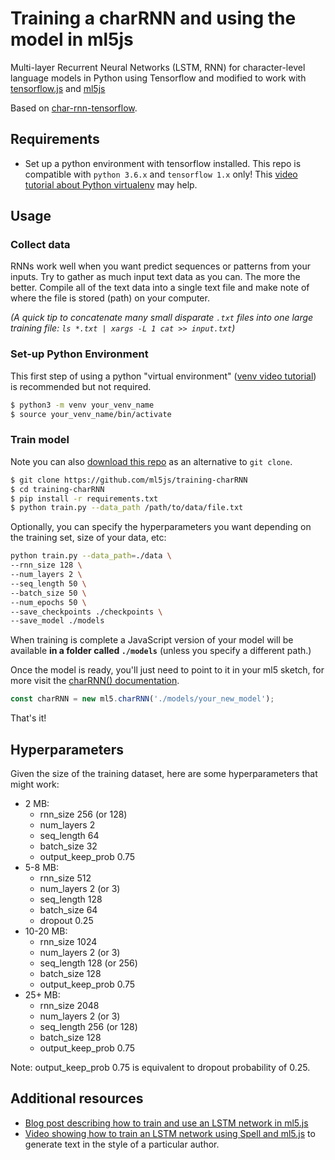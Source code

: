 # Training a charRNN and using the model in ml5js

Multi-layer Recurrent Neural Networks (LSTM, RNN) for character-level language models in Python using Tensorflow and modified to work with [tensorflow.js](https://js.tensorflow.org/) and [ml5js](https://ml5js.org/)

Based on [char-rnn-tensorflow](https://github.com/sherjilozair/char-rnn-tensorflow).

## Requirements

- Set up a python environment with tensorflow installed. This repo is compatible with `python 3.6.x` and `tensorflow 1.x` only! This [video tutorial about Python virtualenv](https://youtu.be/nnhjvHYRsmM) may help.

## Usage

### Collect data

RNNs work well when you want predict sequences or patterns from your inputs. Try to gather as much input text data as you can. The more the better. Compile all of the text data into a single text file and make note of where the file is stored (path) on your computer.

_(A quick tip to concatenate many small disparate `.txt` files into one large training file: `ls *.txt | xargs -L 1 cat >> input.txt`)_

### Set-up Python Environment

This first step of using a python "virtual environment" ([venv video tutorial](https://youtu.be/nnhjvHYRsmM)) is recommended but not required.

```bash
$ python3 -m venv your_venv_name
$ source your_venv_name/bin/activate
```

### Train model

Note you can also [download this repo](https://github.com/ml5js/training-charRNN) as an alternative to `git clone`.

```bash
$ git clone https://github.com/ml5js/training-charRNN
$ cd training-charRNN
$ pip install -r requirements.txt
$ python train.py --data_path /path/to/data/file.txt

```

Optionally, you can specify the hyperparameters you want depending on the training set, size of your data, etc:

```bash
python train.py --data_path=./data \
--rnn_size 128 \
--num_layers 2 \
--seq_length 50 \
--batch_size 50 \
--num_epochs 50 \
--save_checkpoints ./checkpoints \
--save_model ./models
```

When training is complete a JavaScript version of your model will be available **in a folder called `./models`** (unless you specify a different path.)

Once the model is ready, you'll just need to point to it in your ml5 sketch, for more visit the [charRNN() documentation](https://learn.ml5js.org/#/reference/charrnn).

```javascript
const charRNN = new ml5.charRNN('./models/your_new_model');
```

That's it!

## Hyperparameters

Given the size of the training dataset, here are some hyperparameters that might work:

- 2 MB:
  - rnn_size 256 (or 128)
  - num_layers 2
  - seq_length 64
  - batch_size 32
  - output_keep_prob 0.75
- 5-8 MB:
  - rnn_size 512
  - num_layers 2 (or 3)
  - seq_length 128
  - batch_size 64
  - dropout 0.25
- 10-20 MB:
  - rnn_size 1024
  - num_layers 2 (or 3)
  - seq_length 128 (or 256)
  - batch_size 128
  - output_keep_prob 0.75
- 25+ MB:
  - rnn_size 2048
  - num_layers 2 (or 3)
  - seq_length 256 (or 128)
  - batch_size 128
  - output_keep_prob 0.75

Note: output_keep_prob 0.75 is equivalent to dropout probability of 0.25.

## Additional resources

- [Blog post describing how to train and use an LSTM network in ml5.js](https://blog.paperspace.com/training-an-lstm-and-using-the-model-in-ml5-js/)
- [Video showing how to train an LSTM network using Spell and ml5.js](https://youtu.be/xfuVcfwtEyw) to generate text in the style of a particular author.

